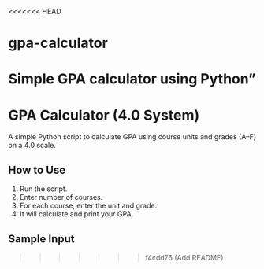 <<<<<<< HEAD
# gpa-calculator
Simple GPA calculator using Python”
=======
# GPA Calculator (4.0 System)

A simple Python script to calculate GPA using course units and grades (A–F) on a 4.0 scale.

## How to Use
1. Run the script.
2. Enter number of courses.
3. For each course, enter the unit and grade.
4. It will calculate and print your GPA.

## Sample Input
>>>>>>> f4cdd76 (Add README)
